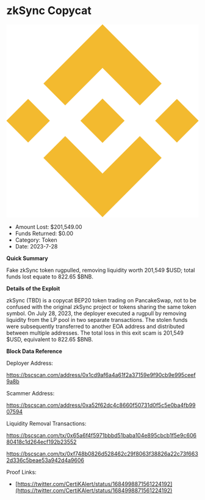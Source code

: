 # zkSync Copycat
![zkSync Copycat](/rektimages/zkSync-Copycat-Rugpull.png)
- Amount Lost: $201,549.00
- Funds Returned: $0.00
- Category: Token
- Date: 2023-7-28

**Quick Summary**

Fake zkSync token rugpulled, removing liquidity worth 201,549 $USD; total funds lost equate to 822.65 $BNB.

  


 **Details of the Exploit**

zkSync (TBD) is a copycat BEP20 token trading on PancakeSwap, not to be confused with the original zkSync project or tokens sharing the same token symbol. On July 28, 2023, the deployer executed a rugpull by removing liquidity from the LP pool in two separate transactions. The stolen funds were subsequently transferred to another EOA address and distributed between multiple addresses. The total loss in this exit scam is 201,549 $USD, equivalent to 822.65 $BNB.

  


 **Block Data Reference**

Deployer Address:

https://bscscan.com/address/0x1cd9af6a4a61f2a37159e9f90cb9e995ceef9a8b

  


Scammer Address:

https://bscscan.com/address/0xa52f62dc4c8660f50731d0f5c5e0ba4fb9907594

  


Liquidity Removal Transactions:

https://bscscan.com/tx/0x65a6f4f5971bbbd51baba104e895cbcb1f5e9c60680418c1d264ecf192b23552

https://bscscan.com/tx/0xf748b0826d528462c29f8063f38826a22c73f6632d336c5beae53a942d4a9606


Proof Links:
- [https://twitter.com/CertiKAlert/status/1684998871561224192](https://twitter.com/CertiKAlert/status/1684998871561224192)


